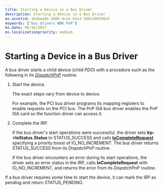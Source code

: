 ```yaml
---
title: Starting a Device in a Bus Driver
description: Starting a Device in a Bus Driver
ms.assetid: 1babeabb-1866-4ca5-b5a3-380c246596e5
keywords: ["bus drivers WDK PnP"]
ms.date: 06/16/2017
ms.localizationpriority: medium
---
```


# Starting a Device in a Bus Driver





A bus driver starts a child device (child *PDO*) with a procedure such as the following in its [*DispatchPnP*](https://docs.microsoft.com/windows-hardware/drivers/ddi/wdm/nc-wdm-driver_dispatch) routine:

1.  Start the device.

    The exact steps vary from device to device.

    For example, the PCI bus driver programs its mapping registers to enable requests on the PCI bus. The PnP ISA bus driver enables the PnP ISA card so the function driver can access it.

2.  Complete the IRP.

    If the bus driver's start operations were successful, the driver sets **Irp-&gt;IoStatus.Status** to STATUS\_SUCCESS and calls [**IoCompleteRequest**](https://docs.microsoft.com/windows-hardware/drivers/ddi/wdm/nf-wdm-iocompleterequest) specifying a priority boost of IO\_NO\_INCREMENT. The bus driver returns STATUS\_SUCCESS from its *DispatchPnP* routine.

    If the bus driver encounters an error during its start operations, the driver sets an error status in the IRP, calls **IoCompleteRequest** with IO\_NO\_INCREMENT, and returns the error from its *DispatchPnP* routine.

If a bus driver requires some time to start the device, it can mark the IRP as pending and return STATUS\_PENDING.

 

 




